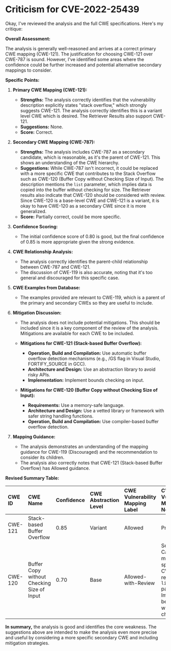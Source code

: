 # Criticism for CVE-2022-25439

Okay, I've reviewed the analysis and the full CWE specifications. Here's my critique:

**Overall Assessment:**

The analysis is generally well-reasoned and arrives at a correct primary CWE mapping (CWE-121). The justification for choosing CWE-121 over CWE-787 is sound. However, I've identified some areas where the confidence could be further increased and potential alternative secondary mappings to consider.

**Specific Points:**

1.  **Primary CWE Mapping (CWE-121):**

    *   **Strengths:** The analysis correctly identifies that the vulnerability description explicitly states "stack overflow," which strongly suggests CWE-121. The analysis correctly identifies this is a variant level CWE which is desired. The Retriever Results also support CWE-121.
    *   **Suggestions:** None.
    *   **Score:** Correct.

2.  **Secondary CWE Mapping (CWE-787):**

    *   **Strengths:** The analysis includes CWE-787 as a secondary candidate, which is reasonable, as it's the parent of CWE-121. This shows an understanding of the CWE hierarchy.
    *   **Suggestions:** While CWE-787 isn't incorrect, it could be replaced with a more specific CWE that contributes to the Stack Overflow such as CWE-120 (Buffer Copy without Checking Size of Input). The description mentions the `list` parameter, which implies data is copied into the buffer without checking for size. The Retriever results also indicate that CWE-120 should be considered with review. Since CWE-120 is a base-level CWE and CWE-121 is a variant, it is okay to have CWE-120 as a secondary CWE since it is more generalized.
    *   **Score:** Partially correct, could be more specific.

3.  **Confidence Scoring:**

    *   The initial confidence score of 0.80 is good, but the final confidence of 0.85 is more appropriate given the strong evidence.

4.  **CWE Relationship Analysis:**

    *   The analysis correctly identifies the parent-child relationship between CWE-787 and CWE-121.
    *   The discussion of CWE-119 is also accurate, noting that it's too general and discouraged for this specific case.

5.  **CWE Examples from Database:**

    *   The examples provided are relevant to CWE-119, which is a parent of the primary and secondary CWEs so they are useful to include.

6.  **Mitigation Discussion:**

    *   The analysis does not include potential mitigations. This should be included since it is a key component of the review of the analysis. Mitigations are available for each CWE to be included.
    *   **Mitigations for CWE-121 (Stack-based Buffer Overflow):**
        *   **Operation, Build and Compilation:** Use automatic buffer overflow detection mechanisms (e.g., /GS flag in Visual Studio, FORTIFY\_SOURCE in GCC).
        *   **Architecture and Design:** Use an abstraction library to avoid risky APIs.
        *   **Implementation:** Implement bounds checking on input.

    *   **Mitigations for CWE-120 (Buffer Copy without Checking Size of Input):**
        *   **Requirements:** Use a memory-safe language.
        *   **Architecture and Design:** Use a vetted library or framework with safer string handling functions.
        *   **Operation, Build and Compilation:** Use compiler-based buffer overflow detection.

7.  **Mapping Guidance:**

    *   The analysis demonstrates an understanding of the mapping guidance for CWE-119 (Discouraged) and the recommendation to consider its children.
    *   The analysis also correctly notes that CWE-121 (Stack-based Buffer Overflow) has Allowed guidance.

**Revised Summary Table:**

| CWE ID    | CWE Name                      | Confidence | CWE Abstraction Level | CWE Vulnerability Mapping Label | CWE-Vulnerability Mapping Notes                                                                                                                                                                                                                                                                                                                             |
| :-------- | :----------------------------- | :--------- | :---------------------- | :-------------------------------- | :------------------------------------------------------------------------------------------------------------------------------------------------------------------------------------------------------------------------------------------------------------------------------------------------------------------------------------------------------ |
| CWE-121   | Stack-based Buffer Overflow   | 0.85       | Variant                | Allowed                         | Primary CWE                                                                                                                                                                                                                                                                                                                                 |
| CWE-120   | Buffer Copy without Checking Size of Input | 0.70       | Base                | Allowed-with-Review                         | Secondary Candidate, more specific than CWE-787, relates to `list` parameter. Implies data being copied without size checks.                                                                                                                                                                                                |

**In summary,** the analysis is good and identifies the core weakness. The suggestions above are intended to make the analysis even more precise and useful by considering a more specific secondary CWE and including mitigation strategies.